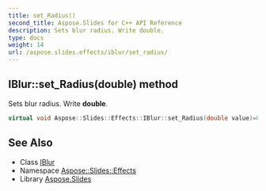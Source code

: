 ```yaml
---
title: set_Radius()
second_title: Aspose.Slides for C++ API Reference
description: Sets blur radius. Write double.
type: docs
weight: 14
url: /aspose.slides.effects/iblur/set_radius/
---
```

## IBlur::set_Radius(double) method


Sets blur radius. Write **double**.

```cpp
virtual void Aspose::Slides::Effects::IBlur::set_Radius(double value)=0
```

## See Also

* Class [IBlur](../)
* Namespace [Aspose::Slides::Effects](../../)
* Library [Aspose.Slides](../../../)